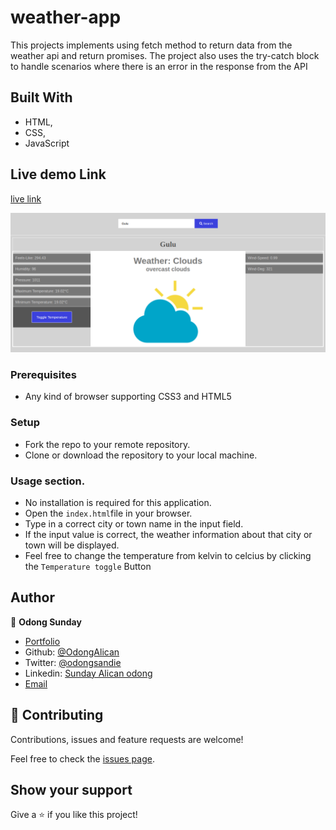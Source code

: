 # weather-app
This projects implements using fetch method to return data from the weather api and return promises. The project also uses the try-catch block to handle scenarios where there is an error in the response from the API

## Built With

- HTML,
- CSS,
- JavaScript

## Live demo Link

[live link](https://rawcdn.githack.com/OdongAlican/weather-app/d8fdca7d7918adfdde299bde5dd1402a12717059/index.html)

![Landing page](images/main.png)

### Prerequisites

- Any kind of browser supporting CSS3 and HTML5

### Setup

- Fork the repo to your remote repository.
- Clone or download the repository to your local machine.

### Usage section.

- No installation is required for this application.
- Open the `index.html`file in your browser.
- Type in a correct city or town name in the input field.
- If the input value is correct, the weather information about that city or town will be displayed.
- Feel free to change the temperature from kelvin to celcius by clicking the `Temperature toggle` Button

## Author

👤 **Odong Sunday**

- [Portfolio](https://odongsunday.netlify.app/)
- Github: [@OdongAlican](https://github.com/OdongAlican)
- Twitter: [@odongsandie](https://twitter.com/odongsandie)
- Linkedin: [Sunday Alican odong](https://www.linkedin.com/in/sunday-alican-odong/)
- [Email](mailto:sandieo.2020@gmail.com)


## 🤝 Contributing

Contributions, issues and feature requests are welcome!

Feel free to check the [issues page](https://github.com/OdongAlican/weather-app/issues).

## Show your support

Give a ⭐️ if you like this project!
